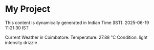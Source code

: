 # My Project

This content is dynamically generated in Indian Time (IST): 2025-06-19 11:21:30 IST


Current Weather in Coimbatore:
Temperature: 27.88 °C
Condition: light intensity drizzle
